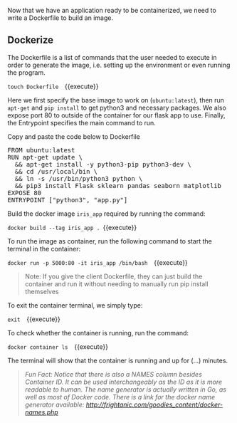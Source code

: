 Now that we have an application ready to be containerized, we need to write a Dockerfile to build an image.

## Dockerize

The Dockerfile is a list of commands that the user needed to execute in order to generate the image, i.e. setting up the environment or even running the program.

`touch Dockerfile  `{{execute}}

Here we first specify the base image to work on (`ubuntu:latest`), then run `apt-get` and `pip install` to get python3 and necessary packages. We also expose port 80 to outside of the container for our flask app to use. Finally, the Entrypoint specifies the main command to run.

Copy and paste the code below to Dockerfile

<pre class="file" data-target="clipboard">
FROM ubuntu:latest
RUN apt-get update \  
  && apt-get install -y python3-pip python3-dev \  
  && cd /usr/local/bin \  
  && ln -s /usr/bin/python3 python \  
  && pip3 install Flask sklearn pandas seaborn matplotlib
EXPOSE 80
ENTRYPOINT ["python3", "app.py"]
</pre>



Build the docker image `iris_app` required by running the command:

`docker build --tag iris_app . `{{execute}}

To run the image as container, run the following command to start the terminal in the container:

`docker run -p 5000:80 -it iris_app /bin/bash  `{{execute}}

> Note: If you give the client Dockerfile, they can just build the container and run it without needing to manually run pip install themselves

To exit the container terminal, we simply type:

`exit  `{{execute}}

To check whether the container is running, run the command:

`docker container ls  `{{execute}}

The terminal will show that the container is running and up for (...) minutes.



> _Fun Fact: Notice that there is also a NAMES column besides Container ID. It can be used interchangeably as the ID as it is more readable to human. The name generator is actually written in Go, as well as most of Docker code. There is a link for the docker name generator available:  http://frightanic.com/goodies_content/docker-names.php_